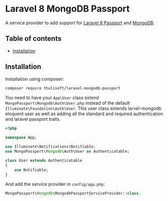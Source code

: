 # Laravel 8 MongoDB Passport

A service provider to add support for [Laravel 8 Passport](https://github.com/laravel/passport) and [MongoDB](https://github.com/jenssegers/laravel-mongodb).

## Table of contents

- [Installation](#installation)

## Installation

Installation using composer:

```sh
composer require thulisoft/laravel-mongodb-passport
```

You need to have your `App\User` class extend `MongoPassport\Mongodb\Auth\User.php` instead of the default `Illuminate\Foundation\Auth\User`. This user class extends larvel-mongodb eloquent user as well as adding all the standard and required authentication and laravel passport traits.

```php
<?php

namespace App;

use Illuminate\Notifications\Notifiable;
use MongoPassport\Mongodb\Auth\User as Authenticatable;

class User extends Authenticatable
{
    use Notifiable;
}
```

And add the service provider in `config/app.php`:

```php
MongoPassport\Mongodb\MongodbPassportServiceProvider::class,
```
